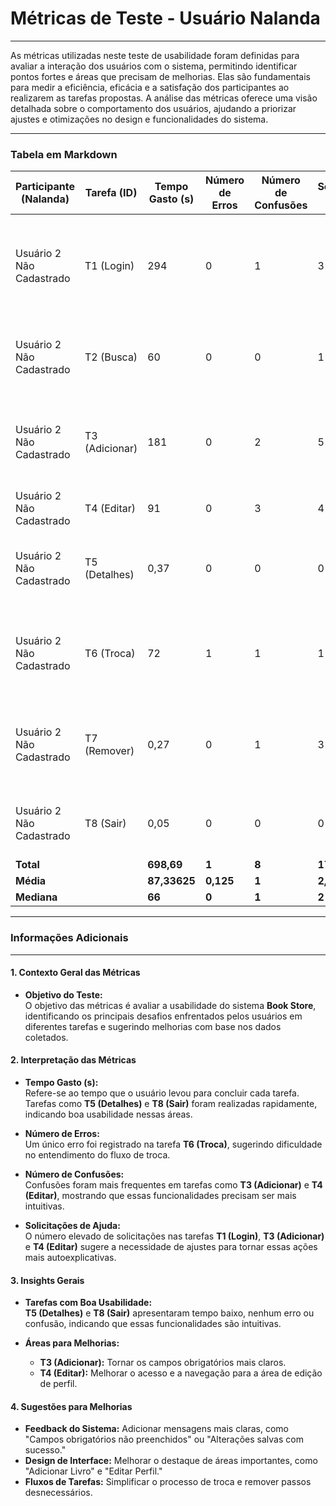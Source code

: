 # **Métricas de Teste - Usuário Nalanda**

---

As métricas utilizadas neste teste de usabilidade foram definidas para avaliar a interação dos usuários com o sistema, permitindo identificar pontos fortes e áreas que precisam de melhorias. Elas são fundamentais para medir a eficiência, eficácia e a satisfação dos participantes ao realizarem as tarefas propostas. A análise das métricas oferece uma visão detalhada sobre o comportamento dos usuários, ajudando a priorizar ajustes e otimizações no design e funcionalidades do sistema.

---

### **Tabela em Markdown**

| **Participante (Nalanda)**  | **Tarefa (ID)**  | **Tempo Gasto (s)** | **Número de Erros** | **Número de Confusões** | **Solicitações de Ajuda** | **Comentários/Observações**                                                                 |
|-----------------------------|------------------|---------------------|---------------------|-------------------------|--------------------------|--------------------------------------------------------------------------------------------|
| Usuário 2 Não Cadastrado    | T1 (Login)      | 294                 | 0                   | 1                       | 3                        | O usuário demonstrou hesitação ao localizar a opção de registro antes de realizar o login. Após ser direcionado para a tela de registro, completou a tarefa sem dificuldades adicionais. |
| Usuário 2 Não Cadastrado    | T2 (Busca)      | 60                  | 0                   | 0                       | 1                        | A barra de busca não foi facilmente identificada, após encontrar o usuário digitou o título do livro sem erros. A lista de resultados apareceu rapidamente. |
| Usuário 2 Não Cadastrado    | T3 (Adicionar)  | 181                 | 0                   | 2                       | 5                        | O processo de adicionar um livro ao catálogo foi concluído, mas o usuário teve dúvidas sobre quais campos eram obrigatórios, o que levou a confusões e pedidos de ajuda. |
| Usuário 2 Não Cadastrado    | T4 (Editar)     | 91                  | 0                   | 3                       | 4                        | O usuário não conseguiu acessar a área de edição do perfil facilmente.                     |
| Usuário 2 Não Cadastrado    | T5 (Detalhes)   | 0,37                | 0                   | 0                       | 0                        | A tarefa foi realizada de forma extremamente rápida, e o usuário não relatou dificuldades em visualizar os detalhes do livro. |
| Usuário 2 Não Cadastrado    | T6 (Troca)      | 72                  | 1                   | 1                       | 1                        | O processo de troca não foi muito bem compreendido pelo usuário, houve confusão em relação à opção de enviar uma mensagem personalizada junto com a proposta. |
| Usuário 2 Não Cadastrado    | T7 (Remover)    | 0,27                | 0                   | 1                       | 3                        | O usuário conseguiu localizar a opção de remover o livro rapidamente, mas pediu ajuda para entender se a remoção seria permanente ou poderia ser revertida. |
| Usuário 2 Não Cadastrado    | T8 (Sair)       | 0,05                | 0                   | 0                       | 0                        | O botão "Sair" foi localizado e clicado sem dificuldades. Nenhuma hesitação ou confusão foi observada. |
| **Total**                  |                  | **698,69**          | **1**               | **8**                   | **17**                   |                                                                                            |
| **Média**                  |                  | **87,33625**        | **0,125**           | **1**                   | **2,125**                |                                                                                            |
| **Mediana**                |                  | **66**              | **0**               | **1**                   | **2**                    |                                                                                            |

---

### **Informações Adicionais**

---

#### **1. Contexto Geral das Métricas**
- **Objetivo do Teste:**  
  O objetivo das métricas é avaliar a usabilidade do sistema **Book Store**, identificando os principais desafios enfrentados pelos usuários em diferentes tarefas e sugerindo melhorias com base nos dados coletados.

#### **2. Interpretação das Métricas**
- **Tempo Gasto (s):**  
  Refere-se ao tempo que o usuário levou para concluir cada tarefa. Tarefas como **T5 (Detalhes)** e **T8 (Sair)** foram realizadas rapidamente, indicando boa usabilidade nessas áreas.
  
- **Número de Erros:**  
  Um único erro foi registrado na tarefa **T6 (Troca)**, sugerindo dificuldade no entendimento do fluxo de troca.

- **Número de Confusões:**  
  Confusões foram mais frequentes em tarefas como **T3 (Adicionar)** e **T4 (Editar)**, mostrando que essas funcionalidades precisam ser mais intuitivas.

- **Solicitações de Ajuda:**  
  O número elevado de solicitações nas tarefas **T1 (Login)**, **T3 (Adicionar)** e **T4 (Editar)** sugere a necessidade de ajustes para tornar essas ações mais autoexplicativas.

#### **3. Insights Gerais**
- **Tarefas com Boa Usabilidade:**  
  **T5 (Detalhes)** e **T8 (Sair)** apresentaram tempo baixo, nenhum erro ou confusão, indicando que essas funcionalidades são intuitivas.

- **Áreas para Melhorias:**  
  - **T3 (Adicionar):** Tornar os campos obrigatórios mais claros.
  - **T4 (Editar):** Melhorar o acesso e a navegação para a área de edição de perfil.

#### **4. Sugestões para Melhorias**
- **Feedback do Sistema:** Adicionar mensagens mais claras, como "Campos obrigatórios não preenchidos" ou "Alterações salvas com sucesso."
- **Design de Interface:** Melhorar o destaque de áreas importantes, como "Adicionar Livro" e "Editar Perfil."
- **Fluxos de Tarefas:** Simplificar o processo de troca e remover passos desnecessários.
